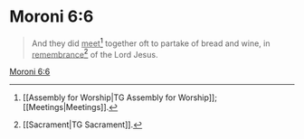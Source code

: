 # Moroni 6:6

> And they did <u>meet</u>[^a] together oft to partake of bread and wine, in <u>remembrance</u>[^b] of the Lord Jesus.

[Moroni 6:6](https://www.churchofjesuschrist.org/study/scriptures/bofm/moro/6?lang=eng&id=p6#p6)


[^a]: [[Assembly for Worship|TG Assembly for Worship]]; [[Meetings|Meetings]].  
[^b]: [[Sacrament|TG Sacrament]].  
